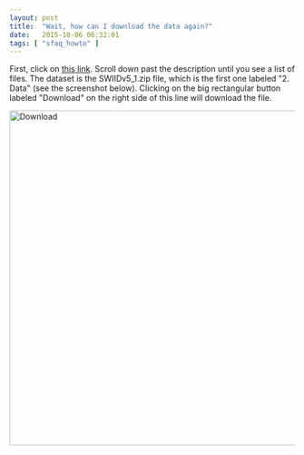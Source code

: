 ```yaml
---
layout: post
title:  "Wait, how can I download the data again?"
date:   2015-10-06 06:32:01
tags: [ "sfaq_howto" ]
---
```


First, click on <a href="https://dataverse.harvard.edu/dataset.xhtml?persistentId=hdl:1902.1/11992" target="_blank">this link</a>. Scroll down past the description until you see a list of files. The dataset is the SWIIDv5_1.zip file, which is the first one labeled "2. Data" (see the screenshot below). Clicking on the big rectangular button labeled "Download" on the right side of this line will download the file.

<img class="imageStyle" alt="Download" src="http://fsolt.org/swiid/swiid_download.png" width="780" height="590"/>
